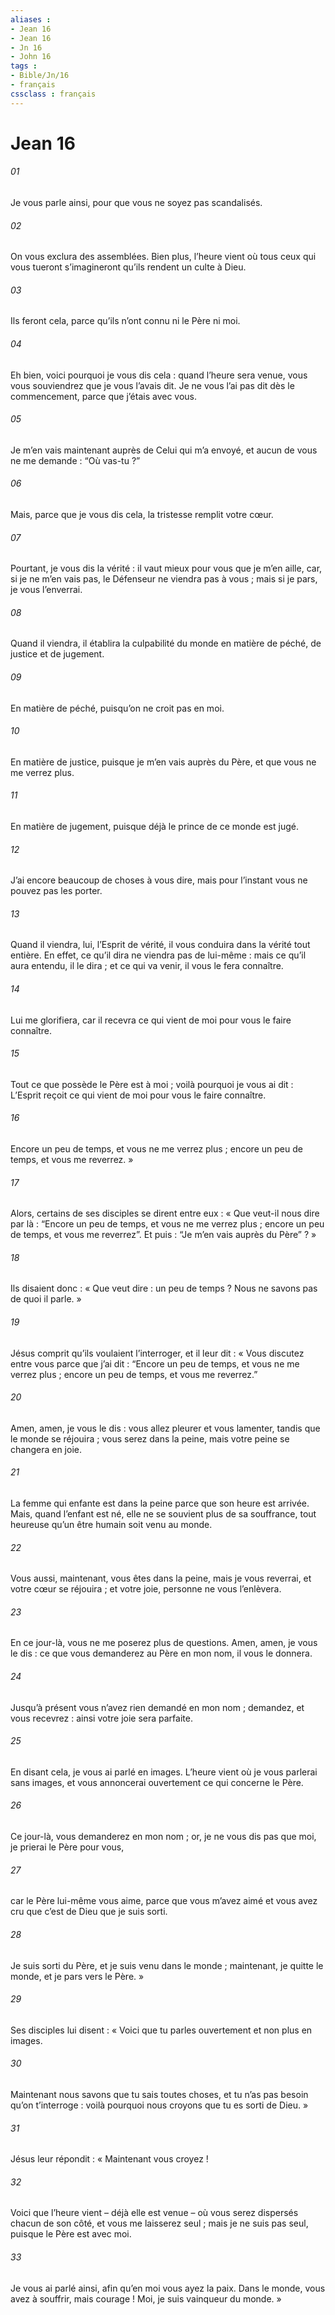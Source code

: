 ```yaml
---
aliases : 
- Jean 16
- Jean 16
- Jn 16
- John 16
tags : 
- Bible/Jn/16
- français
cssclass : français
---
```


# Jean 16

###### 01
Je vous parle ainsi, pour que vous ne soyez pas scandalisés.
###### 02
On vous exclura des assemblées. Bien plus, l’heure vient où tous ceux qui vous tueront s’imagineront qu’ils rendent un culte à Dieu.
###### 03
Ils feront cela, parce qu’ils n’ont connu ni le Père ni moi.
###### 04
Eh bien, voici pourquoi je vous dis cela : quand l’heure sera venue, vous vous souviendrez que je vous l’avais dit.
Je ne vous l’ai pas dit dès le commencement, parce que j’étais avec vous.
###### 05
Je m’en vais maintenant auprès de Celui qui m’a envoyé, et aucun de vous ne me demande : “Où vas-tu ?”
###### 06
Mais, parce que je vous dis cela, la tristesse remplit votre cœur.
###### 07
Pourtant, je vous dis la vérité : il vaut mieux pour vous que je m’en aille, car, si je ne m’en vais pas, le Défenseur ne viendra pas à vous ; mais si je pars, je vous l’enverrai.
###### 08
Quand il viendra, il établira la culpabilité du monde en matière de péché, de justice et de jugement.
###### 09
En matière de péché, puisqu’on ne croit pas en moi.
###### 10
En matière de justice, puisque je m’en vais auprès du Père, et que vous ne me verrez plus.
###### 11
En matière de jugement, puisque déjà le prince de ce monde est jugé.
###### 12
J’ai encore beaucoup de choses à vous dire, mais pour l’instant vous ne pouvez pas les porter.
###### 13
Quand il viendra, lui, l’Esprit de vérité, il vous conduira dans la vérité tout entière. En effet, ce qu’il dira ne viendra pas de lui-même : mais ce qu’il aura entendu, il le dira ; et ce qui va venir, il vous le fera connaître.
###### 14
Lui me glorifiera, car il recevra ce qui vient de moi pour vous le faire connaître.
###### 15
Tout ce que possède le Père est à moi ; voilà pourquoi je vous ai dit : L’Esprit reçoit ce qui vient de moi pour vous le faire connaître.
###### 16
Encore un peu de temps, et vous ne me verrez plus ; encore un peu de temps, et vous me reverrez. »
###### 17
Alors, certains de ses disciples se dirent entre eux : « Que veut-il nous dire par là : “Encore un peu de temps, et vous ne me verrez plus ; encore un peu de temps, et vous me reverrez”. Et puis : “Je m’en vais auprès du Père” ? »
###### 18
Ils disaient donc : « Que veut dire : un peu de temps ? Nous ne savons pas de quoi il parle. »
###### 19
Jésus comprit qu’ils voulaient l’interroger, et il leur dit : « Vous discutez entre vous parce que j’ai dit : “Encore un peu de temps, et vous ne me verrez plus ; encore un peu de temps, et vous me reverrez.”
###### 20
Amen, amen, je vous le dis : vous allez pleurer et vous lamenter, tandis que le monde se réjouira ; vous serez dans la peine, mais votre peine se changera en joie.
###### 21
La femme qui enfante est dans la peine parce que son heure est arrivée. Mais, quand l’enfant est né, elle ne se souvient plus de sa souffrance, tout heureuse qu’un être humain soit venu au monde.
###### 22
Vous aussi, maintenant, vous êtes dans la peine, mais je vous reverrai, et votre cœur se réjouira ; et votre joie, personne ne vous l’enlèvera.
###### 23
En ce jour-là, vous ne me poserez plus de questions.
Amen, amen, je vous le dis : ce que vous demanderez au Père en mon nom, il vous le donnera.
###### 24
Jusqu’à présent vous n’avez rien demandé en mon nom ; demandez, et vous recevrez : ainsi votre joie sera parfaite.
###### 25
En disant cela, je vous ai parlé en images. L’heure vient où je vous parlerai sans images, et vous annoncerai ouvertement ce qui concerne le Père.
###### 26
Ce jour-là, vous demanderez en mon nom ; or, je ne vous dis pas que moi, je prierai le Père pour vous,
###### 27
car le Père lui-même vous aime, parce que vous m’avez aimé et vous avez cru que c’est de Dieu que je suis sorti.
###### 28
Je suis sorti du Père, et je suis venu dans le monde ; maintenant, je quitte le monde, et je pars vers le Père. »
###### 29
Ses disciples lui disent : « Voici que tu parles ouvertement et non plus en images.
###### 30
Maintenant nous savons que tu sais toutes choses, et tu n’as pas besoin qu’on t’interroge : voilà pourquoi nous croyons que tu es sorti de Dieu. »
###### 31
Jésus leur répondit : « Maintenant vous croyez !
###### 32
Voici que l’heure vient – déjà elle est venue – où vous serez dispersés chacun de son côté, et vous me laisserez seul ; mais je ne suis pas seul, puisque le Père est avec moi.
###### 33
Je vous ai parlé ainsi, afin qu’en moi vous ayez la paix. Dans le monde, vous avez à souffrir, mais courage ! Moi, je suis vainqueur du monde. »
